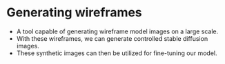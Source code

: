# Generating wireframes
- A tool capable of generating wireframe model images on a large scale.
- With these wireframes, we can generate controlled stable diffusion images.
- These synthetic images can then be utilized for fine-tuning our model.
